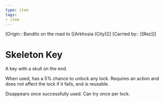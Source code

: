 ```yaml
---
type: item
tags:
- item
---
```

[Origin:: Bandits on the road to [[Arkhosia (City)]]]
[Carried by:: [[Rez]]]

# Skeleton Key
A key with a skull on the end.

When used, has a 5% chance to unlock any lock. Requires an action and does not affect the lock if it fails, and is reusable. 

Disappears once successfully used. Can try once per lock.